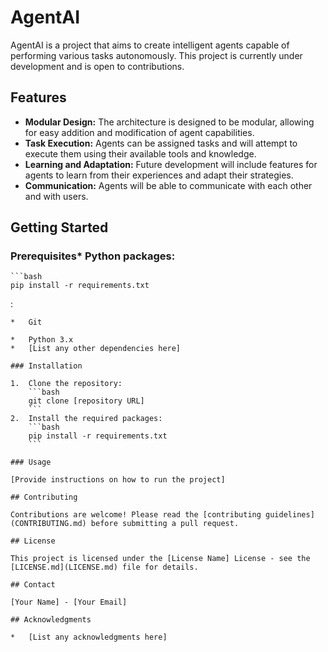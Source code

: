 # AgentAI

AgentAI is a project that aims to create intelligent agents capable of performing various tasks autonomously. This project is currently under development and is open to contributions.

## Features

*   **Modular Design:** The architecture is designed to be modular, allowing for easy addition and modification of agent capabilities.
*   **Task Execution:** Agents can be assigned tasks and will attempt to execute them using their available tools and knowledge.
*   **Learning and Adaptation:** Future development will include features for agents to learn from their experiences and adapt their strategies.
*   **Communication:** Agents will be able to communicate with each other and with users.

## Getting Started

### Prerequisites*   Python packages:
    ```bash
    pip install -r requirements.txt
   :

```
*   Git

*   Python 3.x
*   [List any other dependencies here]

### Installation

1.  Clone the repository:
    ```bash
    git clone [repository URL]
    ```
2.  Install the required packages:
    ```bash
    pip install -r requirements.txt
    ```

### Usage

[Provide instructions on how to run the project]

## Contributing

Contributions are welcome! Please read the [contributing guidelines](CONTRIBUTING.md) before submitting a pull request.

## License

This project is licensed under the [License Name] License - see the [LICENSE.md](LICENSE.md) file for details.

## Contact

[Your Name] - [Your Email]

## Acknowledgments

*   [List any acknowledgments here]
